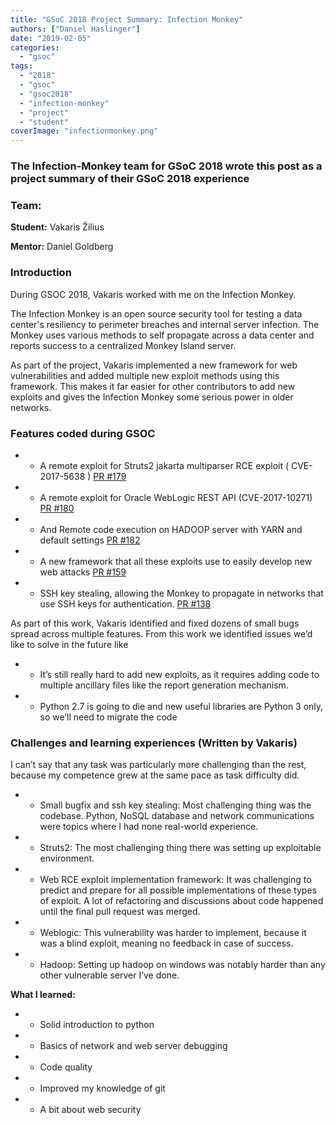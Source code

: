 ```yaml
---
title: "GSoC 2018 Project Summary: Infection Monkey"
authors: ["Daniel Haslinger"]
date: "2019-02-05"
categories: 
  - "gsoc"
tags: 
  - "2018"
  - "gsoc"
  - "gsoc2018"
  - "infection-monkey"
  - "project"
  - "student"
coverImage: "infectionmonkey.png"
---
```


### The Infection-Monkey team for GSoC 2018 wrote this post as a project summary of their GSoC 2018 experience

### Team:

**Student:** Vakaris Žilius

**Mentor:** Daniel Goldberg

### Introduction

During GSOC 2018, Vakaris worked with me on the Infection Monkey.

 

The Infection Monkey is an open source security tool for testing a data center's resiliency to perimeter breaches and internal server infection. The Monkey uses various methods to self propagate across a data center and reports success to a centralized Monkey Island server.

 

As part of the project, Vakaris implemented a new framework for web vulnerabilities and added multiple new exploit methods using this framework. This makes it far easier for other contributors to add new exploits and gives the Infection Monkey some serious power in older networks.

 

### Features coded during GSOC

- - A remote exploit for Struts2 jakarta multiparser RCE exploit ( CVE-2017-5638 ) [PR #179](https://github.com/guardicore/monkey/pull/179)
        

- - A remote exploit for Oracle WebLogic REST API (CVE-2017-10271) [PR #180](https://github.com/guardicore/monkey/pull/180)
        

- - And Remote code execution on HADOOP server with YARN and default settings [PR #182](https://github.com/guardicore/monkey/pull/182)
        

- - A new framework that all these exploits use to easily develop new web attacks [PR #159](https://github.com/guardicore/monkey/pull/159)
        

- - SSH key stealing, allowing the Monkey to propagate in networks that use SSH keys for authentication. [PR #138](https://github.com/guardicore/monkey/pull/138)
        

 

As part of this work, Vakaris identified and fixed dozens of small bugs spread across multiple features. From this work we identified issues we’d like to solve in the future like

- - It’s still really hard to add new exploits, as it requires adding code to multiple ancillary files like the report generation mechanism.
        

- - Python 2.7 is going to die and new useful libraries are Python 3 only, so we’ll need to migrate the code
        

### Challenges and learning experiences (Written by Vakaris)

I can’t say that any task was particularly more challenging than the rest, because my competence grew at the same pace as task difficulty did.

- - Small bugfix and ssh key stealing: Most challenging thing was the codebase. Python, NoSQL database and network communications were topics where I had none real-world experience.
        

- - Struts2: The most challenging thing there was setting up exploitable environment.
        

- - Web RCE exploit implementation framework: It was challenging to predict and prepare for all possible implementations of these types of exploit. A lot of refactoring and discussions about code happened until the final pull request was merged.
        

- - Weblogic: This vulnerability was harder to implement, because it was a blind exploit, meaning no feedback in case of success.
        

- - Hadoop: Setting up hadoop on windows was notably harder than any other vulnerable server I’ve done.
        

**What I learned:**

- - Solid introduction to python
        

- - Basics of network and web server debugging
        

- - Code quality
        

- - Improved my knowledge of git
        

- - A bit about web security
